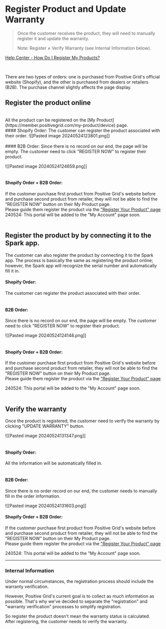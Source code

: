 # Register Product and Update Warranty

>Once the customer receives the product, they will need to manually register it and update the warranty.
>
>Note: Register ≠ Verify Warranty (see Internal Information below).


[Help Center - How Do I Register My Products?](https://help.positivegrid.com/hc/en-us/articles/24992891565581-How-Do-I-Register-My-Products)

<br>

There are two types of orders: one is purchased from Positive Grid's official website (Shopify), and the other is purchased from dealers or retailers (B2B). The purchase channel slightly affects the page display.
<br>
## Register the product online
<br>
All the product can be registered on the [My Product](https://member.positivegrid.com/my-product/device) page.
<br>
#### Shopify Order:
The customer can register the product associated with their order.
![[Pasted image 20240524123801.png]]
<br>
<br>
#### B2B Order:
Since there is no record on our end, the page will be empty.
The customer need to click "REGISTER NOW" to register their product.

![[Pasted image 20240524124659.png]]
<br>
<br>
#### Shopify Order + B2B Order:
If the customer purchase first product from Positive Grid's website before and purchase second product from retailer, they will not be able to find the "REGISTER NOW" button on their My Product page.
<br>
Please guide them register the product via the ["Register Your Product" page](https://member.positivegrid.com/product-registration)
<br>
240524: This portal will be added to the "My Account" page soon.
<br>
<br>

## Register the product by by connecting it to the Spark app.

The customer can also register the product by connecting it to the Spark app.  The process is basically the same as registering the product online; however, the Spark app will recognize the serial number and automatically fill it in.
<br>
#### Shopify Order:
The customer can register the product associated with their order.
<br>
<br>
#### B2B Order:
Since there is no record on our end, the page will be empty.
The customer need to click "REGISTER NOW" to register their product.

![[Pasted image 20240524124148.png]]
<br>
<br>
#### Shopify Order + B2B Order:
If the customer purchase first product from Positive Grid's website before and purchase second product from retailer, they will not be able to find the "REGISTER NOW" button on their My Product page.
<br>
Please guide them register the product via the ["Register Your Product" page](https://member.positivegrid.com/product-registration)

240524: This portal will be added to the "My Account" page soon.
<br>
<br>
## Verify the warranty

Once the product is registered, the customer need to verify the warranty by clicking "UPDATE WARRANTY" button.

![[Pasted image 20240524131347.png]]
<br>
<br>
#### Shopify Order:
All the information will be automatically filled in.
<br>
<br>
#### B2B Order:
Since there is no order record on our end, the customer needs to manually fill in the order information.

![[Pasted image 20240524131603.png]]

#### Shopify Order + B2B Order:
If the customer purchase first product from Positive Grid's website before and purchase second product from retailer, they will not be able to find the "REGISTER NOW" button on their My Product page.
<br>
Please guide them register the product via the ["Register Your Product" page](https://member.positivegrid.com/product-registration)

240524: This portal will be added to the "My Account" page soon.

---
### Internal Information
Under normal circumstances, the registration process should include the warranty verification.

However, Positive Grid's current goal is to collect as much information as possible. That's why we've decided to separate the "registration" and "warranty verification" processes to simplify registration.

So register the product doesn't mean the warranty status is calculated. After registering, the customer needs to verify the warranty.


